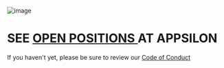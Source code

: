 

![image](https://github.com/Appsilon/.github/assets/147711381/fce216aa-38f0-47d5-91d3-ee0fe7e96f37)


# SEE [OPEN POSITIONS ](https://appsilon.com/careers/)AT APPSILON

If you haven't yet, please be sure to review our [Code of Conduct](https://appsilon.com/code-of-conduct)
